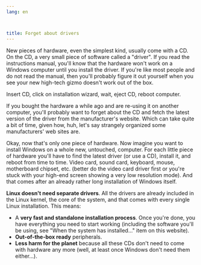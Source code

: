 ```yaml
---
lang: en



title: Forget about drivers
---
```


New pieces of hardware, even the simplest kind, usually come with a CD. On the CD, a very small piece of software 
called a "driver". If you read the instructions manual, you'll know that the hardware won't work on a Windows computer 
until you install the driver. If you're like most people and do not read the manual, then you'll probably figure it out 
yourself when you see your new high-tech gizmo doesn't work out of the box.

Insert CD, click on installation wizard, wait, eject CD, reboot computer.

If you bought the hardware a while ago and are re-using it on another computer, you'll probably want to forget about 
the CD and fetch the latest version of the driver from the manufacturer's website. Which can take quite a bit of time, 
given how, huh, let's say strangely organized some manufacturers' web sites are.

Okay, now that's only one piece of hardware. Now imagine you want to install Windows on a whole new, untouched, 
computer. For each little piece of hardware you'll have to find the latest driver (or use a CD), install it, and reboot 
from time to time. Video card, sound card, keyboard, mouse, motherboard chipset, etc. (better do the video card driver 
first or you're stuck with your high-end screen showing a very low resolution mode). And that comes after an already 
rather long installation of Windows itself.

<b>Linux doesn't need separate drivers</b>. All the drivers are already included in the Linux kernel, the core of 
the system, and that comes with every single Linux installation. This means:

<ul>
<li>A <b>very fast and standalone installation process</b>. Once you're done, you have everything you need to start working (including the software you'll be using, see "When the system has installed..." item on this website).</li>
<li><b>Out-of-the-box ready</b> peripherals.</li>
<li><b>Less harm for the planet</b> because all these CDs don't need to come with hardware any more (well, at least once Windows don't need them either...).</li>
</ul>




